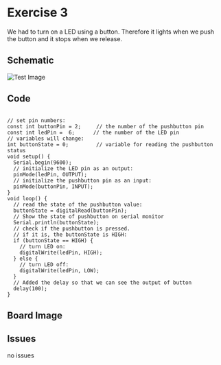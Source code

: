

# Exercise 3
We had to turn on a LED using a button. Therefore it lights when we push the button and it stops when we release.
## Schematic 
![Test Image](photo.png?raw=true)

## Code
``` 

// set pin numbers:
const int buttonPin = 2;     // the number of the pushbutton pin
const int ledPin =  6;      // the number of the LED pin
// variables will change:
int buttonState = 0;         // variable for reading the pushbutton status
void setup() {
  Serial.begin(9600);
  // initialize the LED pin as an output:
  pinMode(ledPin, OUTPUT);
  // initialize the pushbutton pin as an input:
  pinMode(buttonPin, INPUT);
}
void loop() {
  // read the state of the pushbutton value:
  buttonState = digitalRead(buttonPin);
  // Show the state of pushbutton on serial monitor
  Serial.println(buttonState);
  // check if the pushbutton is pressed.
  // if it is, the buttonState is HIGH:
  if (buttonState == HIGH) {
    // turn LED on:
    digitalWrite(ledPin, HIGH);
  } else {
    // turn LED off:
    digitalWrite(ledPin, LOW);
  }
  // Added the delay so that we can see the output of button
  delay(100);
}
``` 
## Board Image

## Issues
no issues
